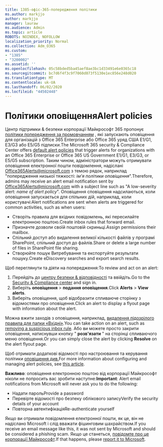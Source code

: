 ```yaml
---
title: 1385-офіс-365-попередження політики
ms.author: markjjo
author: markjjo
manager: lauraw
ms.audience: Admin
ms.topic: article
ROBOTS: NOINDEX, NOFOLLOW
localization_priority: Normal
ms.collection: Adm_O365
ms.custom:
- "1385"
- "3200002"
ms.assetid: ''
ms.openlocfilehash: 05c58bded5ba45aef8ae3bc1d33491e6e0365c18
ms.sourcegitcommit: bc7d6f4f3c9f7060d073f5130e1ec856e248d020
ms.translationtype: MT
ms.contentlocale: uk-UA
ms.lasthandoff: 06/02/2020
ms.locfileid: "44502448"
---
```

# <a name="alert-policies"></a><span data-ttu-id="a53e9-102">Політики оповіщення</span><span class="sxs-lookup"><span data-stu-id="a53e9-102">Alert policies</span></span>

<span data-ttu-id="a53e9-103">Центр підтримки & безпеки корпорації Майкрософт 365 пропонує [політики попередження за промовчанням](https://docs.microsoft.com/microsoft-365/compliance/alert-policies#default-alert-policies) , які запускають оповіщення для організацій з Office 365 Enterprise або Office 365 уряд США E1/G1, E3/G3 або E5/G5 підписки.</span><span class="sxs-lookup"><span data-stu-id="a53e9-103">The Microsoft 365 security & Compliance Center offers [default alert policies](https://docs.microsoft.com/microsoft-365/compliance/alert-policies#default-alert-policies) that trigger alerts for organizations with an Office 365 Enterprise or Office 365 US Government E1/G1, E3/G3, or E5/G5 subscription.</span></span> <span data-ttu-id="a53e9-104">Таким чином, адміністратори можуть отримувати оповіщення електронної пошти повідомлення, надіслані Office365Alerts@microsoft.com з темою рядок, наприклад "попередження низької тяжкості: *ім'я політики оповіщення*".</span><span class="sxs-lookup"><span data-stu-id="a53e9-104">Therefore, admins may receive an alert email notification sent by Office365Alerts@microsoft.com with a subject line such as "A low-severity alert: *name of alert policy*".</span></span> <span data-ttu-id="a53e9-105">Оповіщення сповіщення надсилаються, коли оповіщення запускається для спільних дій, наприклад, коли користувачі:</span><span class="sxs-lookup"><span data-stu-id="a53e9-105">Alert notifications are sent when alerts are triggered for common activities, such as when users:</span></span>

- <span data-ttu-id="a53e9-106">Створіть правила для вхідних повідомлень, які пересилайте електронною поштою.</span><span class="sxs-lookup"><span data-stu-id="a53e9-106">Create inbox rules that forward email.</span></span>
- <span data-ttu-id="a53e9-107">Призначте дозволи своїй поштовій скриньці.</span><span class="sxs-lookup"><span data-stu-id="a53e9-107">Assign permissions their mailbox.</span></span>
- <span data-ttu-id="a53e9-108">Спільний доступ або видалення великої кількості файлів у програмі SharePoint, спільний доступ до файлів.</span><span class="sxs-lookup"><span data-stu-id="a53e9-108">Share or delete a large number of files in SharePoint file sharing.</span></span>
- <span data-ttu-id="a53e9-109">Створюйте пошук Витребування та експортуйте результати пошуку.</span><span class="sxs-lookup"><span data-stu-id="a53e9-109">Create eDiscovery searches and export search results.</span></span>

<span data-ttu-id="a53e9-110">Щоб переглянути та діяти на попередження:</span><span class="sxs-lookup"><span data-stu-id="a53e9-110">To review and act on an alert:</span></span>

1. <span data-ttu-id="a53e9-111">Перейдіть до [центру безпеки & відповідності](https://protection.office.com) та ввійдіть.</span><span class="sxs-lookup"><span data-stu-id="a53e9-111">Go to the [Security & Compliance center](https://protection.office.com) and sign in.</span></span>
2. <span data-ttu-id="a53e9-112">Виберіть **оповіщення**  >  **подання оповіщення**.</span><span class="sxs-lookup"><span data-stu-id="a53e9-112">Click **Alerts** > **View alerts**.</span></span>
3. <span data-ttu-id="a53e9-113">Виберіть оповіщення, щоб відобразити спливаюче сторінку з відомостями про оповіщення.</span><span class="sxs-lookup"><span data-stu-id="a53e9-113">Click an alert to display a flyout page with information about the alert.</span></span>

<span data-ttu-id="a53e9-114">Можна вжити заходів з оповіщення, наприклад, [видалення підозрілого правила для папки «Вхідні»](https://docs.microsoft.com/microsoft-365/security/office-365-security/responding-to-a-compromised-email-account).</span><span class="sxs-lookup"><span data-stu-id="a53e9-114">You can take action on an alert, such as [removing a suspicious inbox rule](https://docs.microsoft.com/microsoft-365/security/office-365-security/responding-to-a-compromised-email-account).</span></span> <span data-ttu-id="a53e9-115">Або ви можете просто закрити оповіщення, натиснувши кнопку " **розв'язати** " на сторінці спливаючого меню оповіщення.</span><span class="sxs-lookup"><span data-stu-id="a53e9-115">Or you can simply close the alert by clicking **Resolve** on the alert flyout page.</span></span>

<span data-ttu-id="a53e9-116">Щоб отримати додаткові відомості про настроювання та керування політики [оповіщення див.](https://docs.microsoft.com/microsoft-365/compliance/alert-policies)</span><span class="sxs-lookup"><span data-stu-id="a53e9-116">For more information about configuring and managing alert policies, see  [this article](https://docs.microsoft.com/microsoft-365/compliance/alert-policies).</span></span>

<span data-ttu-id="a53e9-117">**Важливо**: оповіщення електронною поштою від корпорації Майкрософт ніколи не попросить вас зробити наступне:</span><span class="sxs-lookup"><span data-stu-id="a53e9-117">**Important**: Alert email notifications from Microsoft will never ask you to do the following:</span></span>

- <span data-ttu-id="a53e9-118">Надати пароль</span><span class="sxs-lookup"><span data-stu-id="a53e9-118">Provide a password</span></span>
- <span data-ttu-id="a53e9-119">Перевірте відомості про безпеку облікового запису</span><span class="sxs-lookup"><span data-stu-id="a53e9-119">Verify the security details of your account</span></span>
- <span data-ttu-id="a53e9-120">Повторна автентифікація</span><span class="sxs-lookup"><span data-stu-id="a53e9-120">Re-authenticate yourself</span></span>

<span data-ttu-id="a53e9-121">Якщо ви отримали повідомлення електронної пошти, як це, він не надіслано Microsoft і слід вважати фішинговим шахрайством.</span><span class="sxs-lookup"><span data-stu-id="a53e9-121">If you receive an email message like this, it was not sent by Microsoft and should be considered a phishing scam.</span></span> <span data-ttu-id="a53e9-122">Якщо це станеться, [повідомте про це корпорації Майкрософт](https://docs.microsoft.com/microsoft-365/security/office-365-security/report-junk-email-and-phishing-scams-in-outlook-on-the-web-eop).</span><span class="sxs-lookup"><span data-stu-id="a53e9-122">If that happens, please [report it to Microsoft](https://docs.microsoft.com/microsoft-365/security/office-365-security/report-junk-email-and-phishing-scams-in-outlook-on-the-web-eop).</span></span>